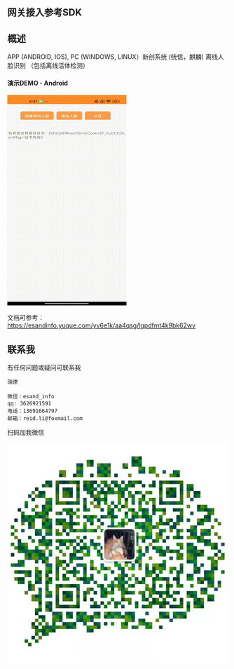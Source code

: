 网关接入参考SDK
---
## 概述

APP (ANDROID, IOS), PC (WINDOWS, LINUX）新创系统 (统信，麒麟)  离线人脸识别 （包括离线活体检测）

#### 演示DEMO - Android

![Demo-Android](imgs/demo.gif)


文档可参考：https://esandinfo.yuque.com/yv6e1k/aa4qsg/lgpdfmt4k9bk62wv


## 联系我
有任何问题或疑问可联系我
```
瑞德

微信：esand_info
qq: 3626921591
电话：13691664797
邮箱：reid.li@foxmail.com
```

扫码加我微信

![QRCODE](imgs/qrcode.jpeg)
